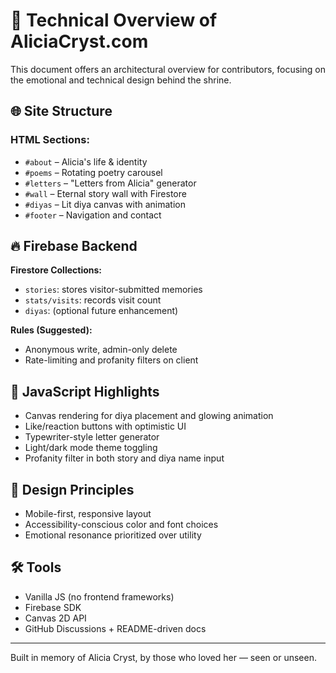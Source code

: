 # 🧠 Technical Overview of AliciaCryst.com

This document offers an architectural overview for contributors, focusing on the emotional and technical design behind the shrine.

## 🌐 Site Structure

### HTML Sections:
- `#about` – Alicia's life & identity
- `#poems` – Rotating poetry carousel
- `#letters` – "Letters from Alicia" generator
- `#wall` – Eternal story wall with Firestore
- `#diyas` – Lit diya canvas with animation
- `#footer` – Navigation and contact

## 🔥 Firebase Backend

**Firestore Collections:**
- `stories`: stores visitor-submitted memories
- `stats/visits`: records visit count
- `diyas`: (optional future enhancement)

**Rules (Suggested):**
- Anonymous write, admin-only delete
- Rate-limiting and profanity filters on client

## 🧩 JavaScript Highlights

- Canvas rendering for diya placement and glowing animation
- Like/reaction buttons with optimistic UI
- Typewriter-style letter generator
- Light/dark mode theme toggling
- Profanity filter in both story and diya name input

## 🎨 Design Principles

- Mobile-first, responsive layout
- Accessibility-conscious color and font choices
- Emotional resonance prioritized over utility

## 🛠 Tools

- Vanilla JS (no frontend frameworks)
- Firebase SDK
- Canvas 2D API
- GitHub Discussions + README-driven docs

---
Built in memory of Alicia Cryst, by those who loved her — seen or unseen.

